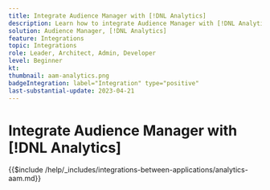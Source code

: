 ```yaml
---
title: Integrate Audience Manager with [!DNL Analytics]
description: Learn how to integrate Audience Manager with [!DNL Analytics]. 
solution: Audience Manager, [!DNL Analytics] 
feature: Integrations
topic: Integrations
role: Leader, Architect, Admin, Developer
level: Beginner
kt:
thumbnail: aam-analytics.png
badgeIntegration: label="Integration" type="positive"
last-substantial-update: 2023-04-21
---
```


# Integrate Audience Manager with [!DNL Analytics]

{{$include /help/_includes/integrations-between-applications/analytics-aam.md}}
